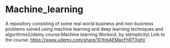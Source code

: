 # Machine_learning
A repository consisting of some real world business and non-business problems solved using machine learning and deep learning techniques and algorithms(Udemy course:Machine learning Workout, by stemplicity)
Link to the course: https://www.udemy.com/share/101trkAEMacFhRTXgH/
